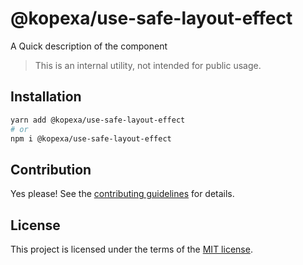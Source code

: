 # @kopexa/use-safe-layout-effect

A Quick description of the component

> This is an internal utility, not intended for public usage.

## Installation

```sh
yarn add @kopexa/use-safe-layout-effect
# or
npm i @kopexa/use-safe-layout-effect
```

## Contribution

Yes please! See the
[contributing guidelines](https://github.com/kopexa-grc/sight/blob/master/CONTRIBUTING.md)
for details.

## License

This project is licensed under the terms of the
[MIT license](https://github.com/kopexa-grc/sight/blob/master/LICENSE).